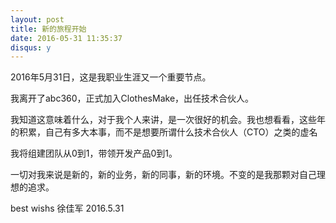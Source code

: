 ```yaml
---
layout: post
title: 新的旅程开始
date: 2016-05-31 11:35:37
disqus: y
---
```


2016年5月31日，这是我职业生涯又一个重要节点。

我离开了abc360，正式加入ClothesMake，出任技术合伙人。

我知道这意味着什么，对于我个人来讲，是一次很好的机会。我也想看看，这些年的积累，自己有多大本事，而不是想要所谓什么技术合伙人（CTO）之类的虚名

我将组建团队从0到1，带领开发产品0到1。

一切对我来说是新的，新的业务，新的同事，新的环境。不变的是我那颗对自己理想的追求。

best wishs 徐佳军  2016.5.31

